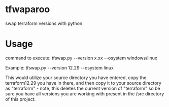 # tfwaparoo
swap terraform versions with python

# Usage
command to execute:
tfswap.py --version x.xx --osystem windows/linux

Example:
tfswap.py --version 12.29 --osystem linux

This would utilize your source directory you have entered, copy the terraform12.29 you have in there, and then copy it to 
your source directory as "terraform" - note, this deletes the current version of "terraform" so be sure you have all versions
you are working with present in the /src directory of this project.